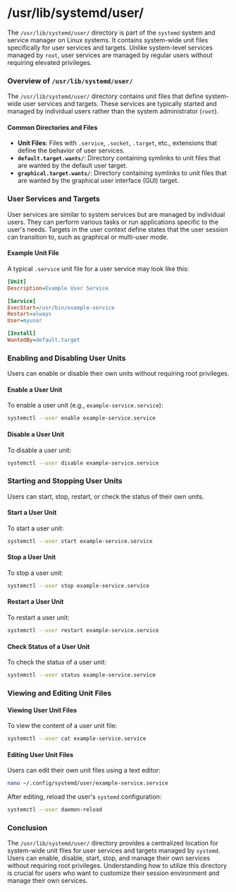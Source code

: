 # /usr/lib/systemd/user/

The `/usr/lib/systemd/user/` directory is part of the `systemd` system and service manager on Linux systems. It contains system-wide unit files specifically for user services and targets. Unlike system-level services managed by `root`, user services are managed by regular users without requiring elevated privileges.

### Overview of `/usr/lib/systemd/user/`

The `/usr/lib/systemd/user/` directory contains unit files that define system-wide user services and targets. These services are typically started and managed by individual users rather than the system administrator (`root`). 

#### Common Directories and Files

- **Unit Files**: Files with `.service`, `.socket`, `.target`, etc., extensions that define the behavior of user services.
- **`default.target.wants/`**: Directory containing symlinks to unit files that are wanted by the default user target.
- **`graphical.target.wants/`**: Directory containing symlinks to unit files that are wanted by the graphical user interface (GUI) target.

### User Services and Targets

User services are similar to system services but are managed by individual users. They can perform various tasks or run applications specific to the user's needs. Targets in the user context define states that the user session can transition to, such as graphical or multi-user mode.

#### Example Unit File

A typical `.service` unit file for a user service may look like this:

```ini
[Unit]
Description=Example User Service

[Service]
ExecStart=/usr/bin/example-service
Restart=always
User=myuser

[Install]
WantedBy=default.target
```

### Enabling and Disabling User Units

Users can enable or disable their own units without requiring root privileges. 

#### Enable a User Unit

To enable a user unit (e.g., `example-service.service`):

```sh
systemctl --user enable example-service.service
```

#### Disable a User Unit

To disable a user unit:

```sh
systemctl --user disable example-service.service
```

### Starting and Stopping User Units

Users can start, stop, restart, or check the status of their own units.

#### Start a User Unit

To start a user unit:

```sh
systemctl --user start example-service.service
```

#### Stop a User Unit

To stop a user unit:

```sh
systemctl --user stop example-service.service
```

#### Restart a User Unit

To restart a user unit:

```sh
systemctl --user restart example-service.service
```

#### Check Status of a User Unit

To check the status of a user unit:

```sh
systemctl --user status example-service.service
```

### Viewing and Editing Unit Files

#### Viewing User Unit Files

To view the content of a user unit file:

```sh
systemctl --user cat example-service.service
```

#### Editing User Unit Files

Users can edit their own unit files using a text editor:

```sh
nano ~/.config/systemd/user/example-service.service
```

After editing, reload the user's `systemd` configuration:

```sh
systemctl --user daemon-reload
```

### Conclusion

The `/usr/lib/systemd/user/` directory provides a centralized location for system-wide unit files for user services and targets managed by `systemd`. Users can enable, disable, start, stop, and manage their own services without requiring root privileges. Understanding how to utilize this directory is crucial for users who want to customize their session environment and manage their own services.
